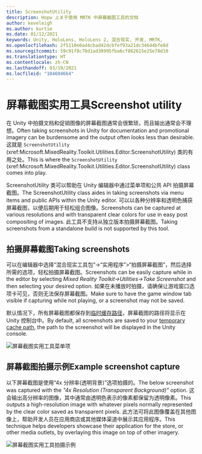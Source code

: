 ```yaml
---
title: ScreenshotUtility
description: Hopw 上关于使用 MRTK 中屏幕截图工具的文档
author: keveleigh
ms.author: kurtie
ms.date: 01/12/2021
keywords: Unity, HoloLens, HoloLens 2, 混合现实, 开发, MRTK,
ms.openlocfilehash: 2f5110e0ad4cbad42dcbfef93a21dc34644bfe8d
ms.sourcegitcommit: 59c91f8c70d1ad30995fba6cf862615e25e78d10
ms.translationtype: HT
ms.contentlocale: zh-CN
ms.lasthandoff: 03/19/2021
ms.locfileid: "104694664"
---
```

# <a name="screenshot-utility"></a><span data-ttu-id="1bf77-104">屏幕截图实用工具</span><span class="sxs-lookup"><span data-stu-id="1bf77-104">Screenshot utility</span></span>

<span data-ttu-id="1bf77-105">在 Unity 中拍摄文档和促销图像的屏幕截图通常会很繁琐，而且输出通常会不理想。</span><span class="sxs-lookup"><span data-stu-id="1bf77-105">Often taking screenshots in Unity for documentation and promotional imagery can be burdensome and the output often looks less than desirable.</span></span> <span data-ttu-id="1bf77-106">这就是 `ScreenshotUtility` (xref:Microsoft.MixedReality.Toolkit.Utilities.Editor.ScreenshotUtility) 类的有用之处。</span><span class="sxs-lookup"><span data-stu-id="1bf77-106">This is where the `ScreenshotUtility` (xref:Microsoft.MixedReality.Toolkit.Utilities.Editor.ScreenshotUtility) class comes into play.</span></span>

<span data-ttu-id="1bf77-107">ScreenshotUtility 类可以帮助在 Unity 编辑器中通过菜单项和公共 API 拍摄屏幕截图。</span><span class="sxs-lookup"><span data-stu-id="1bf77-107">The ScreenshotUtility class aides in taking screenshots via menu items and public APIs within the Unity editor.</span></span> <span data-ttu-id="1bf77-108">可以以各种分辨率和透明色捕获屏幕截图，以便后期用于轻松组合图像。</span><span class="sxs-lookup"><span data-stu-id="1bf77-108">Screenshots can be captured at various resolutions and with transparent clear colors for use in easy post compositing of images.</span></span> <span data-ttu-id="1bf77-109">此工具不支持从独立版本拍摄屏幕截图。</span><span class="sxs-lookup"><span data-stu-id="1bf77-109">Taking screenshots from a standalone build is not supported by this tool.</span></span>

## <a name="taking-screenshots"></a><span data-ttu-id="1bf77-110">拍摄屏幕截图</span><span class="sxs-lookup"><span data-stu-id="1bf77-110">Taking screenshots</span></span>

<span data-ttu-id="1bf77-111">可以在编辑器中选择“混合现实工具包”->“实用程序”>“拍摄屏幕截图”，然后选择所需的选项，轻松拍摄屏幕截图。</span><span class="sxs-lookup"><span data-stu-id="1bf77-111">Screenshots can be easily capture while in the editor by selecting *Mixed Reality Toolkit->Utilities->Take Screenshot* and then selecting your desired option.</span></span> <span data-ttu-id="1bf77-112">如果在未播放时拍摄，请确保让游戏窗口选项卡可见，否则无法保存屏幕截图。</span><span class="sxs-lookup"><span data-stu-id="1bf77-112">Make sure to have the game window tab visible if capturing while not playing, or a screenshot may not be saved.</span></span>

<span data-ttu-id="1bf77-113">默认情况下，所有屏幕截图都保存到[临时缓存路径](https://docs.unity3d.com/ScriptReference/Application-temporaryCachePath.html)，屏幕截图的路径将显示在 Unity 控制台中。</span><span class="sxs-lookup"><span data-stu-id="1bf77-113">By default, all screenshots are saved to your [temporary cache path](https://docs.unity3d.com/ScriptReference/Application-temporaryCachePath.html), the path to the screenshot will be displayed in the Unity console.</span></span>

![屏幕截图实用工具菜单项](../Images/ScreenshotUtility/MRTK_ScreenshotUtility_Menu_Item.png)

## <a name="example-screenshot-capture"></a><span data-ttu-id="1bf77-115">屏幕截图拍摄示例</span><span class="sxs-lookup"><span data-stu-id="1bf77-115">Example screenshot capture</span></span>

<span data-ttu-id="1bf77-116">以下屏幕截图是使用“4x 分辨率(透明背景)”选项拍摄的。</span><span class="sxs-lookup"><span data-stu-id="1bf77-116">The below screenshot was captured with the *"4x Resolution (Transparent Background)"* option.</span></span> <span data-ttu-id="1bf77-117">这会输出高分辨率的图像，其中通常由透明色表示的像素都保留为透明像素。</span><span class="sxs-lookup"><span data-stu-id="1bf77-117">This outputs a high-resolution image with whatever pixels normally represented by the clear color saved as transparent pixels.</span></span> <span data-ttu-id="1bf77-118">此方法可将此图像覆盖在其他图像上，帮助开发人员在应用商店或其他媒体渠道中展示其应用程序。</span><span class="sxs-lookup"><span data-stu-id="1bf77-118">This technique helps developers showcase their application for the store, or other media outlets, by overlaying this image on top of other imagery.</span></span>

![屏幕截图实用工具拍摄示例](../Images/ScreenshotUtility/MRTK_ScreenshotUtility_Example_Capture.png)

